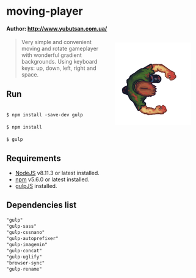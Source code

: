 # moving-player

#### Author: http://www.yubutsan.com.ua/

<img align="right" src="https://github.com/0neLife/moving-player/blob/master/app/img/player.gif" hspace="20" vspace="10" width="200">

>Very simple and convenient moving and rotate gameplayer with wonderful gradient backgrounds. Using keyboard keys: up, down, left, right and space.

Run
-----------
```

$ npm install -save-dev gulp

$ npm install

$ gulp
```


Requirements
-----------
* [NodeJS](http://nodejs.org/) v8.11.3 or latest installed.
* [npm](https://www.npmjs.com/) v5.6.0 or latest installed.
* [gulpJS](https://gulpjs.com/) installed.

Dependencies list
-----------
```
"gulp"
"gulp-sass"
"gulp-cssnano"
"gulp-autoprefixer"
"gulp-imagemin"
"gulp-concat"
"gulp-uglify"
"browser-sync"
"gulp-rename"
```


